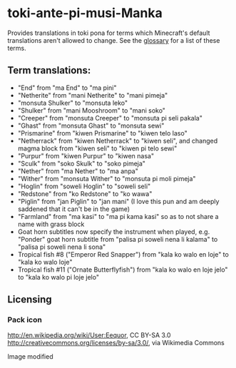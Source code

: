 # toki-ante-pi-musi-Manka
Provides translations in toki pona for terms which Minecraft's default translations aren't allowed to change. See the [glossary](https://docs.google.com/spreadsheets/d/1xxDvR2MrPUaxXwNfn-oJX-fBerEsZkfo/edit#gid=810030519) for a list of these terms.

## Term translations:
* "End" from "ma End" to "ma pini"
* "Netherite" from "mani Netherite" to "mani pimeja"
* "monsuta Shulker" to "monsuta leko"
* "Shulker" from "mani Mooshroom" to "mani soko"
* "Creeper" from "monsuta Creeper" to "monsuta pi seli pakala"
* "Ghast" from "monsuta Ghast" to "monsuta sewi"
* "Prismarine" from "kiwen Prismarine" to "kiwen telo laso"
* "Netherrack" from "kiwen Netherrack" to "kiwen seli", and changed magma block from "kiwen seli" to "kiwen pi telo sewi"
* "Purpur" from "kiwen Purpur" to "kiwen nasa"
* "Sculk" from "soko Skulk" to "soko pimeja"
* "Nether" from "ma Nether" to "ma anpa"
* "Wither" from "monsuta Wither" to "monsuta pi moli pimeja"
* "Hoglin" from "soweli Hoglin" to "soweli seli"
* "Redstone" from "ko Redstone" to "ko wawa"
* "Piglin" from "jan Piglin" to "jan mani" (I love this pun and am deeply saddened that it can't be in the game)
* "Farmland" from "ma kasi" to "ma pi kama kasi" so as to not share a name with grass block
* Goat horn subtitles now specify the instrument when played, e.g. "Ponder" goat horn subtitle from "palisa pi soweli nena li kalama" to "palisa pi soweli nena li sona"
* Tropical fish #8 ("Emperor Red Snapper") from "kala ko walo en loje" to "kala ko walo loje"
* Tropical fish #11 ("Ornate Butterflyfish") from "kala ko walo en loje jelo" to "kala ko walo pi loje jelo"

## Licensing
### Pack icon
http://en.wikipedia.org/wiki/User:Eequor, CC BY-SA 3.0 <http://creativecommons.org/licenses/by-sa/3.0/>, via Wikimedia Commons

Image modified
